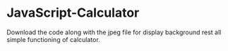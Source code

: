 # JavaScript-Calculator
Download the code along with the jpeg file for display background rest all simple functioning of calculator.
